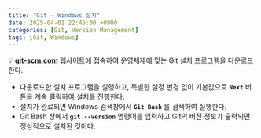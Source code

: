 ```yaml
---
title: "Git - Windows 설치"
date: 2025-04-01 22:45:00 +0900
categories: [Git, Version Management]
tags: [Git, Windows]
---
```


💡 **[git-scm.com](https://git-scm.com/)** 웹사이트에 접속하여 운영체제에 맞는 Git 설치 프로그램을 다운로드한다.

- 다운로드한 설치 프로그램을 실행하고, 특별한 설정 변경 없이 기본값으로 **`Next`** 버튼을 계속 클릭하여 설치를 진행한다.
- 설치가 완료되면 Windows 검색창에서 **`Git Bash`** 를 검색하여 실행한다.
- Git Bash 창에서 **`git --version`** 명령어를 입력하고 Git의 버전 정보가 출력되면 정상적으로 설치된 것이다.
